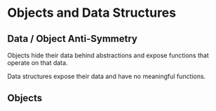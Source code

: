 # Objects and Data Structures

## Data / Object Anti-Symmetry

Objects hide their data behind abstractions and expose functions that operate on that data.

Data structures expose their data and have no meaningful functions.

## Objects


